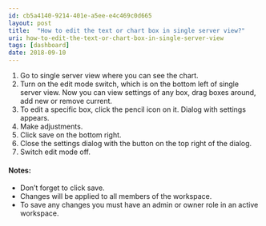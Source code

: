 ```yaml
---
id: cb5a4140-9214-401e-a5ee-e4c469c0d665
layout: post
title:  "How to edit the text or chart box in single server view?"
uri: how-to-edit-the-text-or-chart-box-in-single-server-view
tags: [dashboard] 
date: 2018-09-10
---
```


1.  Go to single server view where you can see the chart.
2.  Turn on the edit mode switch, which is on the bottom left of single server view. Now you can view settings of any box, drag boxes around, add new or remove current.
3.  To edit a specific box, click the pencil icon on it. Dialog with settings appears.
4.  Make adjustments.
5.  Click save on the bottom right.
6.  Close the settings dialog with the button on the top right of the dialog.
7.  Switch edit mode off.

<!--more-->

#### Notes:

*   Don’t forget to click save.
*   Changes will be applied to all members of the workspace.
*   To save any changes you must have an admin or owner role in an active workspace.